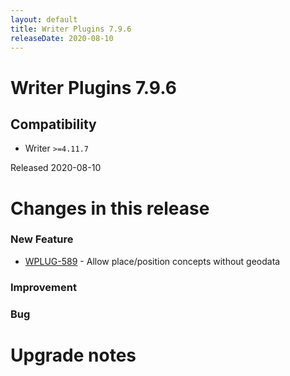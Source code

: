 ```yaml
---
layout: default
title: Writer Plugins 7.9.6
releaseDate: 2020-08-10
---
```

<div class="jumbotron">
    <h1>Writer Plugins 7.9.6</h1>    
    <h2>Compatibility</h2>
    <ul>
        <li>Writer <code>>=4.11.7</code></li>
    </ul>
</div>

Released 2020-08-10

 

# Changes in this release  


### New Feature 

 * [WPLUG-589](https://jira.infomaker.se/browse/WPLUG-589) - Allow place/position concepts without geodata 


### Improvement 



### Bug 





# Upgrade notes  
           

